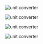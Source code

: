 
![unit converter](https://github.com/vinayvanka/M1_Unit_Converter_Util/blob/main/6_ImagesAndVideos/unit-converter-1.jpeg)

![unit converter](https://github.com/vinayvanka/M1_Unit_Converter_Util/blob/main/6_ImagesAndVideos/unit-converter.jpeg)

![unit converter](https://github.com/vinayvanka/M1_Unit_Converter_Util/tree/main/6_ImagesAndVideos#:~:text=unit_conversion_utility.png)

![unit converter](https://github.com/vinayvanka/M1_Unit_Converter_Util/blob/main/6_ImagesAndVideos/unit-converter.jpeg)
